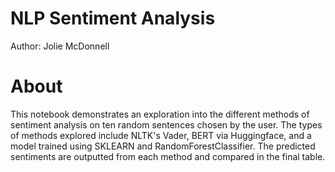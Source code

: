 # NLP Sentiment Analysis
Author: Jolie McDonnell

# About
This notebook demonstrates an exploration into the different methods of sentiment analysis on ten random sentences chosen by the user. The types of methods explored include NLTK's Vader, BERT via Huggingface, and a model trained using SKLEARN and RandomForestClassifier. The predicted sentiments are outputted from each method and compared in the final table.
